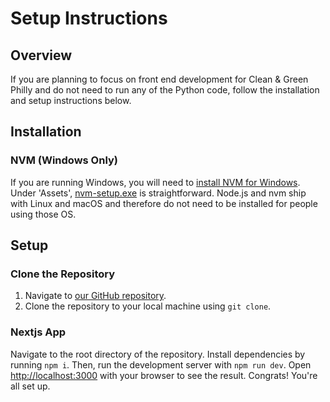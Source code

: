 # Setup Instructions

## Overview

If you are planning to focus on front end development for Clean & Green Philly and do not need to run any of the Python code, follow the installation and setup instructions below.

## Installation

### NVM (Windows Only)

If you are running Windows, you will need to [install NVM for Windows](https://github.com/coreybutler/nvm-windows/blob/master/README.md). Under 'Assets', [nvm-setup.exe](https://github.com/coreybutler/nvm-windows/releases) is straightforward. Node.js and nvm ship with Linux and macOS and therefore do not need to be installed for people using those OS.

## Setup

### Clone the Repository

1. Navigate to [our GitHub repository](https://github.com/CodeForPhilly/vacant-lots-proj).
2. Clone the repository to your local machine using `git clone`.

### Nextjs App

Navigate to the root directory of the repository. Install dependencies by running `npm i`. Then, run the development server with `npm run dev`. Open [http://localhost:3000](http://localhost:3000) with your browser to see the result. Congrats! You're all set up.

